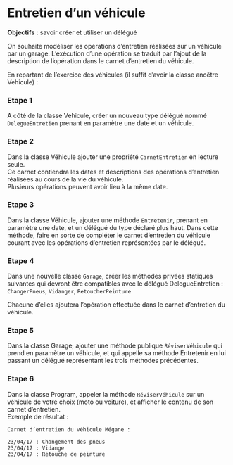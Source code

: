 # Entretien d’un véhicule

**Objectifs** : savoir créer et utiliser un délégué

On souhaite modéliser les opérations d’entretien réalisées sur un
véhicule par un garage. L’exécution d’une opération se traduit par
l’ajout de la description de l’opération dans le carnet d’entretien du véhicule.

En repartant de l’exercice des véhicules (il suffit d’avoir la classe
ancêtre Vehicule) :

### Etape 1
A côté de la classe Vehicule, créer un nouveau type
délégué nommé `DelegueEntretien` prenant en paramètre une date et un véhicule.

### Etape 2
Dans la classe Véhicule ajouter une propriété `CarnetEntretien` en lecture seule.  
Ce carnet contiendra les dates et descriptions des opérations d’entretien réalisées au cours de la vie du véhicule.  
Plusieurs opérations peuvent avoir lieu à la même date.

### Etape 3
Dans la classe Véhicule, ajouter une méthode `Entretenir`,
prenant en paramètre une date, et un délégué du type déclaré plus haut.
Dans cette méthode, faire en sorte de compléter le carnet d’entretien du
véhicule courant avec les opérations d’entretien représentées par le
délégué.

### Etape 4
Dans une nouvelle classe `Garage`, créer les méthodes
privées statiques suivantes qui devront être compatibles avec le délégué
DelegueEntretien : `ChangerPneus`, `Vidanger`, `RetoucherPeinture`

Chacune d’elles ajoutera l’opération effectuée dans le carnet d’entretien du véhicule.

### Etape 5
Dans la classe Garage, ajouter une méthode publique
`RéviserVéhicule` qui prend en paramètre un véhicule, et qui appelle sa
méthode Entretenir en lui passant un délégué représentant les trois
méthodes précédentes.

### Etape 6
Dans la classe Program, appeler la méthode `RéviserVéhicule`
sur un véhicule de votre choix (moto ou voiture), et afficher le contenu
de son carnet d’entretien.  
Exemple de résultat :

```
Carnet d’entretien du véhicule Mégane :

23/04/17 : Changement des pneus
23/04/17 : Vidange
23/04/17 : Retouche de peinture
```